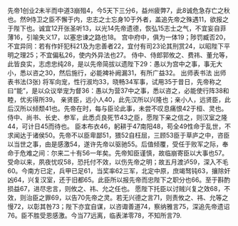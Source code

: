 先帝1创业2未半而中道3崩殂4，今5天下三分6，益州疲弊7，此8诚危急存亡之秋也。然9侍卫之臣不懈于内，忠志之士忘身10于外者，盖追先帝之殊遇11，欲报之于陛下也。诚宜12开张圣听13，以光14先帝遗德，恢弘15志士之气，不宜妄自菲薄16，引喻失义17，以塞忠谏之路也18。
宫中府中，俱为一体19；陟罚臧否20，不宜异同：若有作奸犯科21及为忠善者22，宜付有司23论其刑赏24，以昭陛下平明之理25；不宜偏私26，使内外异法也27。
侍中、侍郎郭攸之、费祎、董允等，此皆良实，志虑忠纯28，是以先帝简拔以遗陛下29：愚以为宫中之事，事无大小，悉以咨之30，然后施行，必能裨补阙漏31，有所广益32。
出师表书法
出师表书法(3张)
将军向宠，性行淑均33，晓畅34军事，试用35于昔日，先帝称之曰“能”，是以众议举宠为督36：愚以为营37中之事，悉以咨之，必能使行阵38和睦，优劣得所39。
亲贤臣，远小人40，此先汉所以兴隆也；亲小人，远贤臣，此后汉所以倾颓41也。先帝在时，每与臣论此事，未尝不叹息痛恨42于桓、灵也。侍中、尚书、长史、参军，此悉贞良死节43之臣，愿陛下亲之信之，则汉室之隆44，可计日45而待也。
臣本布衣46，躬耕于47南阳48，苟全49性命于乱世，不求闻达于诸侯50。先帝不以臣卑鄙51，猥52自枉屈，三顾53臣于草庐之中，咨臣以当世之事，由是感激54，遂许先帝以驱驰55。后值倾覆，受任于败军之际，奉命于危难之间：尔来二十有56一年矣。先帝知臣谨慎，故临崩寄臣以大事也57。受命以来，夙夜忧叹58，恐托付不效，以伤先帝之明；故五月渡泸59，深入不毛60。今南方已定，兵甲已足61，当奖率62三军，北定中原，庶竭驽钝63，攘除奸凶64，兴复汉室，还于旧都65。此臣所以报先帝而忠陛下之职分也66。至于斟酌损益67，进尽忠言，则攸之、祎、允之任也。
愿陛下托臣以讨贼兴复之效68，不效，则治臣之罪69，以告70先帝之灵。若无兴德之言71，则责攸之、祎、允等之慢72，以彰其咎73；陛下亦宜自谋，以咨诹善道74，察纳雅言75，深追先帝遗诏76。臣不胜受恩感激。今当77远离，临表涕零78，不知所言79.